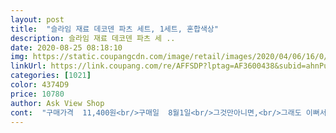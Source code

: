 ```yaml
---
layout: post 
title:  "슬라임 재료 데코덴 파츠 세트, 1세트, 혼합색상" 
description: 슬라임 재료 데코덴 파츠 세 ..
date: 2020-08-25 08:18:10 
img: https://static.coupangcdn.com/image/retail/images/2020/04/06/16/0/e9e70812-9a68-4b94-94fc-711f15df92c3.jpg 
linkUrl: https://link.coupang.com/re/AFFSDP?lptag=AF3600438&subid=ahnPublicAsk&pageKey=1432163314&itemId=2473590357&vendorItemId=70466969166&traceid=V0-113-1da746a4c481654b 
categories: [1021] 
color: 4374D9 
price: 10780 
author: Ask View Shop 
cont:  "구매가격  11,400원<br/>구매일  8월1일<br/>그것만아니면,<br/>그래도 이뻐서 아이는 좋아합니다<br/>노란 슬라임에 노란 오리파츠는 최애각이에요♡<br/>놀때는 너무 즐거웠는데,<br/>다만 술라임이 없어서 ... <br/>... <br/>.<br/><br/>다이소에서 사진에서 보시는 다용도함3종 전부해서 단돈 5천원에 구매했답니다.<br/> 파츠구매 원하시는 분들은 참고해주세요^^♡<br/>단 비닐에 포장되있고 바람에 쉽게 날리며 입자들이 작은 제품이라 사진에서 보시는 소분할수있는 다용도보관함은 필수입니다.<br/><br/>단점이라면 2주가 지난 지금도 청소하는 곳곳에서 파츠가 나온다는거요ㅋㅋ<br/>미니슬라임을 구매했는데<br/>사진에서 보이는 디스플레이 된판도 오는줄알았어요ㅠㅠ<br/>슬라임을 할때 필수 파트너인 각종비즈와 데코파츠!!<br/>슬라임카페를 가게되면 비즈와 데코파츠가 진짜 소량에 비싼가격을 줘야 구매를 할수있지만 이제품은 저렴한 가격에 많은양의 파츠를 구매할수있어 가성비 굿! 제품입니다.<br/><br/>아이들이 너무 잘 가지고 놀아서 만족스럽답니다ㅋㅋ<br/>아이들이 좋아하는 슬라임!!<br/>양만 많은게 아니라 종류도 여러가지라 다양하게 활용할 수 있어 너무좋습니다^^<br/>이제 슬라임이 필요해요;;;;;<br/>저는 슬라임가루도 오는줄 알았어요 ㅠㅠ<br/>특히나 반짝이 비닐같은 아이는 잘떨어지지도 않네요ㅋㅋ<br/>파츠가 다양하고 너무 귀여운 디자인들이 많아요<br/>파츠랑 같이 놀이하니 아이들시간 가는줄모르고 놀아요<br/>파츠만 오는거였네요 ㅠㅠ<br/>파츠만 옵니다<br/>" 
---
```

